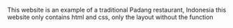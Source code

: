 This website is an example of a traditional Padang restaurant, Indonesia
this website only contains html and css, only the layout without the function
